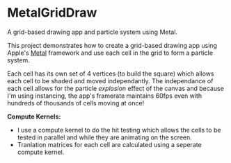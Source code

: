 # MetalGridDraw
A grid-based drawing app and particle system using Metal.

This project demonstrates how to create a grid-based drawing app using Apple's [Metal](https://developer.apple.com/metal/) framework and use each cell in the grid to form a particle system.

Each cell has its own set of 4 vertices (to build the square) which allows each cell to be shaded and moved independantly. The independance of each cell allows for the particle _explosion_ effect of the canvas and because I'm using instancing, the app's framerate maintains 60fps even with hundreds of thousands of cells moving at once!

**Compute Kernels:**
* I use a compute kernel to do the hit testing which allows the cells to be tested in parallel and while they are animating on the screen.
* Tranlation matrices for each cell are calculated using a seperate compute kernel.
